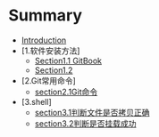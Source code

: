 # Summary

* [Introduction](README.md)
* [1.软件安装方法]
    * [Section1.1 GitBook](chapter1/section1.1.md)
    * [Section1.2](chapter1/section1.2.md)
* [2.Git常用命令]
    * [section2.1Git命令](chapter2/section2.1.md)
* [3.shell]
    * [section3.1判断文件是否拷贝正确](chapter3/section3.1.md)
    * [section3.2判断是否挂载成功](chapter3/section3.2.md)

